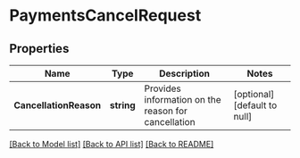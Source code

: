 # PaymentsCancelRequest

## Properties
Name | Type | Description | Notes
------------ | ------------- | ------------- | -------------
**CancellationReason** | **string** | Provides information on the reason for cancellation | [optional] [default to null]

[[Back to Model list]](../README.md#documentation-for-models) [[Back to API list]](../README.md#documentation-for-api-endpoints) [[Back to README]](../README.md)

